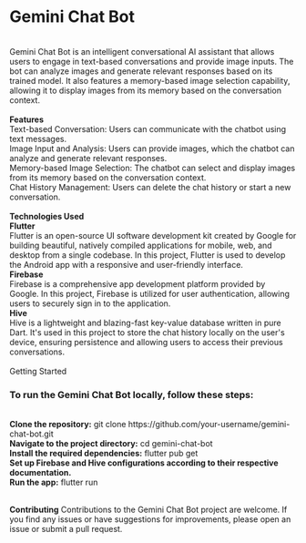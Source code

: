 <h1>Gemini Chat Bot</h1>
<br>Gemini Chat Bot is an intelligent conversational AI assistant that allows users to engage in text-based conversations and provide image inputs. The bot can analyze images and generate relevant responses based on its trained model. It also features a memory-based image selection capability, allowing it to display images from its memory based on the conversation context.
<br>
<br>
<b>Features</b>
<br>Text-based Conversation: Users can communicate with the chatbot using text messages.
<br>Image Input and Analysis: Users can provide images, which the chatbot can analyze and generate relevant responses.
<br>Memory-based Image Selection: The chatbot can select and display images from its memory based on the conversation context.
<br>Chat History Management: Users can delete the chat history or start a new conversation.
<br>
<br>
<b>Technologies Used</b>
<br>
<b>Flutter</b>
<br>
Flutter is an open-source UI software development kit created by Google for building beautiful, natively compiled applications for mobile, web, and desktop from a single codebase. In this project, Flutter is used to develop the Android app with a responsive and user-friendly interface.
<br>
<b>Firebase</b>
<br>
Firebase is a comprehensive app development platform provided by Google. In this project, Firebase is utilized for user authentication, allowing users to securely sign in to the application.
<br>
<b>Hive</b>
<br>
Hive is a lightweight and blazing-fast key-value database written in pure Dart. It's used in this project to store the chat history locally on the user's device, ensuring persistence and allowing users to access their previous conversations.
<br>
<br>
Getting Started
<br><h3>To run the Gemini Chat Bot locally, follow these steps:</h3>
<br>
<b>Clone the repository:</b> git clone https://github.com/your-username/gemini-chat-bot.git
<br><b>Navigate to the project directory:</b> cd gemini-chat-bot
<br><b>Install the required dependencies:</b> flutter pub get
<br><b>Set up Firebase and Hive configurations according to their respective documentation.</b>
<br><b>Run the app:</b> flutter run
<br>
<br>

<b>Contributing</b>
Contributions to the Gemini Chat Bot project are welcome. If you find any issues or have suggestions for improvements, please open an issue or submit a pull request.

